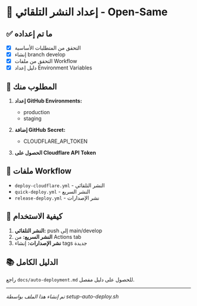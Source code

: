 # 🚀 إعداد النشر التلقائي - Open-Same

## ✅ ما تم إعداده

- [x] التحقق من المتطلبات الأساسية
- [x] إنشاء branch develop
- [x] التحقق من ملفات Workflow
- [x] دليل إعداد Environment Variables

## 🔑 المطلوب منك

1. **إعداد GitHub Environments:**
   - production
   - staging

2. **إضافة GitHub Secret:**
   - CLOUDFLARE_API_TOKEN

3. **الحصول على Cloudflare API Token**

## 📁 ملفات Workflow

- `deploy-cloudflare.yml` - النشر التلقائي
- `quick-deploy.yml` - النشر السريع
- `release-deploy.yml` - نشر الإصدارات

## 🚀 كيفية الاستخدام

1. **النشر التلقائي:** push إلى main/develop
2. **النشر السريع:** من Actions tab
3. **نشر الإصدارات:** إنشاء tags جديدة

## 📚 الدليل الكامل

راجع `docs/auto-deployment.md` للحصول على دليل مفصل.

---
*تم إنشاء هذا الملف بواسطة setup-auto-deploy.sh*

